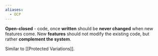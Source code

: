 ```yaml
---
aliases:
  - OCP
---
```

**Open-closed** - code, once **written** should be **never changed** when new features come. New **features** should not modify the existing code, but rather **complement the system**.

Similar to [[Protected Variations]].